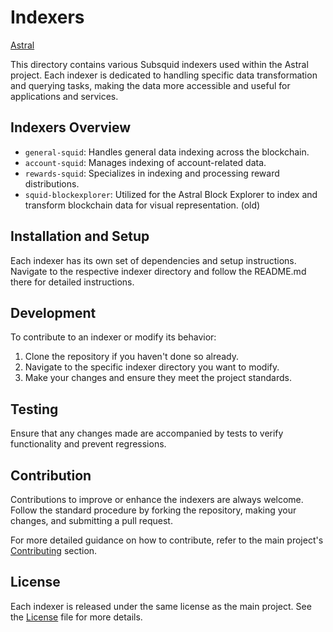 # Indexers

[Astral](../README.md)

This directory contains various Subsquid indexers used within the Astral project. Each indexer is dedicated to handling specific data transformation and querying tasks, making the data more accessible and useful for applications and services.

## Indexers Overview

- `general-squid`: Handles general data indexing across the blockchain.
- `account-squid`: Manages indexing of account-related data.
- `rewards-squid`: Specializes in indexing and processing reward distributions.
- `squid-blockexplorer`: Utilized for the Astral Block Explorer to index and transform blockchain data for visual representation. (old)

## Installation and Setup

Each indexer has its own set of dependencies and setup instructions. Navigate to the respective indexer directory and follow the README.md there for detailed instructions.

## Development

To contribute to an indexer or modify its behavior:

1. Clone the repository if you haven't done so already.
2. Navigate to the specific indexer directory you want to modify.
3. Make your changes and ensure they meet the project standards.

## Testing

Ensure that any changes made are accompanied by tests to verify functionality and prevent regressions.

## Contribution

Contributions to improve or enhance the indexers are always welcome. Follow the standard procedure by forking the repository, making your changes, and submitting a pull request.

For more detailed guidance on how to contribute, refer to the main project's [Contributing](../README.md#Contributing) section.

## License

Each indexer is released under the same license as the main project. See the [License](../LICENSE.md) file for more details.
